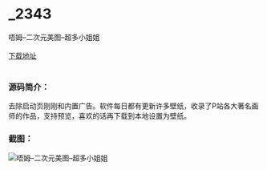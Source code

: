 # _2343
唔姆–二次元美图–超多小姐姐
<br/></br>
[下载地址](https://www.uuid2.com/2343.html "下载地址")
<br/></br>
<h3>源码简介：</h3>
<p>去除启动页刚刚和内置广告。软件每日都有更新许多壁纸，收录了P站各大著名画师的作品，支持预览，喜欢的话再下载到本地设置为壁纸。<p>
<h3>截图：</h3>
<img src="https://www.uuid2.com/wp-content/uploads/img/202106/1b2ad3e999.jpg" alt="唔姆–二次元美图–超多小姐姐">
